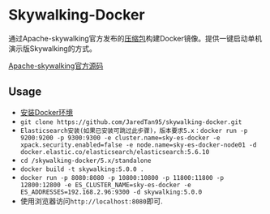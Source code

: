 # Skywalking-Docker
通过Apache-skywalking官方发布的[压缩包](https://skywalking.incubator.apache.org/)构建Docker镜像。提供一键启动单机演示版Skywalking的方式。

[Apache-skywalking官方源码](https://github.com/apache/incubator-skywalking/)

## Usage
- [安装Docker环境](https://www.docker.com/community-edition#/overview)
- ```git clone https://github.com/JaredTan95/skywalking-docker.git```
- ```Elasticsearch安装(如果已安装可跳过此步骤)，版本要求5.x：docker run -p 9200:9200 -p 9300:9300 -e cluster.name=sky-es-docker -e xpack.security.enabled=false -e node.name=sky-es-docker-node01 -d docker.elastic.co/elasticsearch/elasticsearch:5.6.10```
- ```cd /skywalking-docker/5.x/standalone```
- ```docker build -t skywalking:5.0.0 .```
- ```docker run -p 8080:8080 -p 10800:10800 -p 11800:11800 -p 12800:12800 -e ES_CLUSTER_NAME=sky-es-docker -e ES_ADDRESSES=192.168.2.96:9300 -d skywalking:5.0.0```
- 使用浏览器访问```http://localhost:8080```即可.

